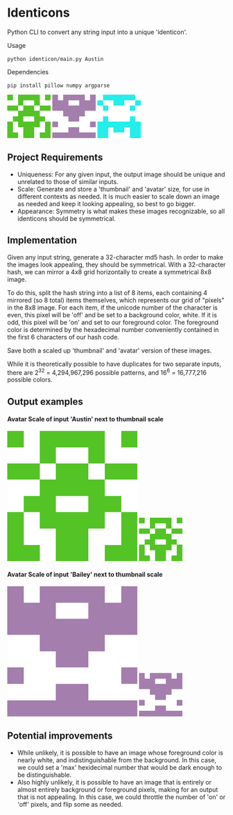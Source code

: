 # Identicons

Python CLI to convert any string input into a unique 'identicon'.

Usage
```
python identicon/main.py Austin
```

Dependencies
```
pip install pillow numpy argparse
```

![alt text](austin-thumbnail.png) ![alt text](bailey-thumbnail.png) ![alt text](python-thumbnail.png)

## Project Requirements

- Uniqueness: For any given input, the output image should be unique and unrelated to those of similar inputs. 
- Scale: Generate and store a 'thumbnail' and 'avatar' size, for use in different contexts as needed. It is much easier to scale down an image as needed and keep it looking appealing, so best to go bigger.
- Appearance: Symmetry is what makes these images recognizable, so all identicons should be symmetrical. 

## Implementation

Given any input string, generate a 32-character md5 hash. In order to make the images look appealing, they should be symmetrical. With a 32-character hash, we can mirror a 4x8 grid horizontally to create a symmetrical 8x8 image. 

To do this, split the hash string into a list of 8 items, each containing 4 mirrored (so 8 total) items themselves, which represents our grid of "pixels" in the 8x8 image. For each item, if the unicode number of the character is even, this pixel will be 'off' and be set to a background color, white. If it is odd, this pixel will be 'on' and set to our foreground color. The foreground color is determined by the hexadecimal number conveniently contained in the first 6 characters of our hash code. 

Save both a scaled up 'thumbnail' and 'avatar' version of these images.

While it is theoretically possible to have duplicates for two separate inputs, there are 2<sup>32</sup> = 4,294,967,296 possible patterns, and 16<sup>6</sup> = 16,777,216 possible colors.

## Output examples

#### Avatar Scale of input 'Austin' next to thumbnail scale

![alt text](austin-avatar.png) ![alt text](austin-thumbnail.png)

#### Avatar Scale of input 'Bailey' next to thumbnail scale

![alt text](bailey-avatar.png) ![alt text](bailey-thumbnail.png)

## Potential improvements

- While unlikely, it is possible to have an image whose foreground color is nearly white, and indistinguishable from the background. In this case, we could set a 'max' hexidecimal number that would be dark enough to be distinguishable.
- Also highly unlikely, it is possible to have an image that is entirely or almost entirely background or foreground pixels, making for an output that is not appealing. In this case, we could throttle the number of 'on' or 'off' pixels, and flip some as needed. 